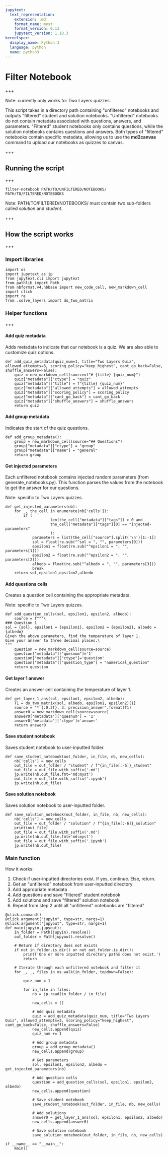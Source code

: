 ```yaml
---
jupytext:
  text_representation:
    extension: .md
    format_name: myst
    format_version: 0.13
    jupytext_version: 1.10.3
kernelspec:
  display_name: Python 3
  language: python
  name: python3
---
```


# Filter Notebook

+++

Note: currently only works for Two Layers quizzes.

This script takes in a directory path containing "unfiltered" notebooks and outputs "filtered" student and solution notebooks. "Unfiltered" notebooks do not contain metadata associated with questions, answers, and parameters. "Filtered" student notebooks only contains questions, while the solution notebooks contains questions and answers. Both types of "filtered" notebooks contain specific metadata, allowing us to use the **md2canvas** command to upload our notebooks as quizzes to canvas.

+++

## Running the script

+++

```filter-notebook PATH/TO/UNFILTERED/NOTEBOOKS/ PATH/TO/FILTERED/NOTEBOOKS```

Note: PATH/TO/FILTERED/NOTEBOOKS/ must contain two sub-folders called *solution* and *student*.

+++

## How the script works

+++

### Import libraries

```{code-cell} ipython3
import os
import jupytext as jp
from jupytext.cli import jupytext
from pathlib import Path
from nbformat.v4.nbbase import new_code_cell, new_markdown_cell
import click
import re
from .solve_layers import do_two_matrix
```

### Helper functions

+++

#### Add quiz metadata
Adds metadata to indicate that our notebook is a quiz. We are also able to customize quiz options.

```{code-cell} ipython3
def add_quiz_metadata(quiz_num=1, title="Two Layers Quiz", allowed_attempts=3, scoring_policy="keep_highest", cant_go_back=False, shuffle_answers=False):
    quiz = new_markdown_cell(source=f"# {title} {quiz_num}")
    quiz["metadata"]["ctype"] = "quiz"
    quiz["metadata"]["title"] = f"{title} {quiz_num}"
    quiz["metadata"]["allowed_attempts"] = allowed_attempts
    quiz["metadata"]["scoring_policy"] = scoring_policy
    quiz["metadata"]["cant_go_back"] = cant_go_back
    quiz["metadata"]["shuffle_answers"] = shuffle_answers
    return quiz
```

#### Add group metadata
Indicates the start of the quiz questions.

```{code-cell} ipython3
def add_group_metadata():
    group = new_markdown_cell(source="## Questions")
    group["metadata"]["ctype"] = "group"
    group["metadata"]["name"] = "general"
    return group
```

#### Get injected parameters
Each unfiltered notebook contains injected random parameters (from generate_notebooks.py). This function parses the values from the notebook to get the answer for our questions.

Note: specific to Two Layers quizzes.

```{code-cell} ipython3
def get_injected_parameters(nb):
    for _, the_cell in enumerate(nb['cells']):
        if (
                    len(the_cell["metadata"]["tags"]) > 0 and 
                    the_cell["metadata"]["tags"][0] == "injected-parameters"
                    ):
            parameters = list(the_cell["source"].split('\n')[1:-1])
            sol = float(re.sub("^sol = ", "", parameters[0]))
            epsilon1 = float(re.sub("^epsilon1 = ", "", parameters[1]))
            epsilon2 = float(re.sub("^epsilon2 = ", "", parameters[2]))
            albedo = float(re.sub("^albedo = ", "", parameters[3]))
            break
    return sol,epsilon1,epsilon2,albedo
```

#### Add questions cells
Creates a question cell containing the appropriate metadata.

Note: specific to Two Layers quizzes.

```{code-cell} ipython3
def add_question_cells(sol, epsilon1, epsilon2, albedo):
    source = f"""\
### Question 1
sol = {sol}, epsilon1 = {epsilon1}, epsilon2 = {epsilon2}, albedo = {albedo}
Given the above parameters, find the temperature of layer 1.
Give your answer to three decimal places.\
"""
    question = new_markdown_cell(source=source)
    question["metadata"]["quesnum"]='1'
    question["metadata"]["ctype"]='question'
    question["metadata"]["question_type"] = "numerical_question"
    return question
```

#### Get layer 1 answer
Creates an answer cell containing the temperature of layer 1.

```{code-cell} ipython3
def get_layer_1_ans(sol, epsilon1, epsilon2, albedo):
    T1 = do_two_matrix(sol, albedo, epsilon1, epsilon2)[1]
    source = "* {:0.3f}, 3: precision_answer".format(T1)
    answer0 = new_markdown_cell(source=source)
    answer0['metadata']['quesnum'] = '1'
    answer0['metadata']['ctype']='answer'
    return answer0
```

#### Save student notebook
Saves student notebook to user-inputted folder.

```{code-cell} ipython3
def save_student_notebook(out_folder, in_file, nb, new_cells):
    nb['cells'] = new_cells
    out_file = out_folder / "student" / f"{in_file[:-6]}_student"
    out_file = out_file.with_suffix('.md')
    jp.write(nb,out_file,fmt='md:myst')
    out_file = out_file.with_suffix('.ipynb')
    jp.write(nb,out_file)
```

#### Save solution notebook
Saves solution notebook to user-inputted folder.

```{code-cell} ipython3
def save_solution_notebook(out_folder, in_file, nb, new_cells):
    nb['cells'] = new_cells
    out_file = out_folder / "solution" / f"{in_file[:-6]}_solution"
    print(out_file)
    out_file = out_file.with_suffix('.md')
    jp.write(nb,out_file,fmt='md:myst')
    out_file = out_file.with_suffix('.ipynb')
    jp.write(nb,out_file)
```

### Main function
How it works:
1. Check if user-inputted directories exist. If yes, continue. Else, return.
2. Get an "unfiltered" notebook from user-inputted directory
3. Add appropriate metadata
4. Add questions and save "filtered" student notebook
5. Add solutions and save "filtered" solution notebook
6. Repeat from step 2 until all "unfiltered" notebooks are "filtered"

```{code-cell} ipython3
@click.command()
@click.argument("jupyin", type=str, nargs=1)
@click.argument("jupyout", type=str, nargs=1)
def main(jupyin,jupyout):
    in_folder = Path(jupyin).resolve()
    out_folder = Path(jupyout).resolve()

    # Return if directory does not exists
    if not in_folder.is_dir() or not out_folder.is_dir():
        print('One or more inputted directory paths does not exist.')
        return

    # Iterate through each unfiltered notebook and filter it
    for _, _, files in os.walk(in_folder, topdown=False):

        quiz_num = 1
        
        for in_file in files:
            nb = jp.read(in_folder / in_file)

            new_cells = []

            # Add quiz metadata
            quiz = add_quiz_metadata(quiz_num, title="Two Layers Quiz", allowed_attempts=3, scoring_policy="keep_highest", cant_go_back=False, shuffle_answers=False)
            new_cells.append(quiz)
            quiz_num += 1

            # Add group metadata
            group = add_group_metadata()
            new_cells.append(group)

            # Get parameters
            sol, epsilon1, epsilon2, albedo = get_injected_parameters(nb)

            # Add question cells
            question = add_question_cells(sol, epsilon1, epsilon2, albedo)
            new_cells.append(question)

            # Save student notebook
            save_student_notebook(out_folder, in_file, nb, new_cells)

            # Add solutions
            answer0 = get_layer_1_ans(sol, epsilon1, epsilon2, albedo)
            new_cells.append(answer0)
            
            # Save solution notebook
            save_solution_notebook(out_folder, in_file, nb, new_cells)

if __name__ == "__main__":
    main()
```
